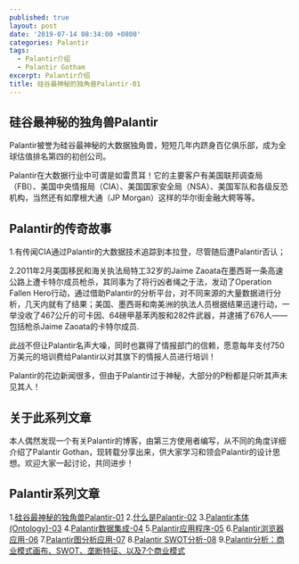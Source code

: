 ```yaml
---
published: true
layout: post
date: '2019-07-14 08:34:00 +0800'
categories: Palantir
tags:
  - Palantir介绍
  - Palantir Gotham
excerpt: Palantir介绍
title: 硅谷最神秘的独角兽Palantir-01
---
```

## 硅谷最神秘的独角兽Palantir

Palantir被誉为硅谷最神秘的大数据独角兽，短短几年内跻身百亿俱乐部，成为全球估值排名第四的初创公司。

Palantir在大数据行业中可谓是如雷贯耳！它的主要客户有美国联邦调查局（FBI）、美国中央情报局（CIA）、美国国家安全局（NSA）、美国军队和各级反恐机构，当然还有如摩根大通（JP Morgan）这样的华尔街金融大鳄等等。

## Palantir的传奇故事

1.有传闻CIA通过Palantir的大数据技术追踪到本拉登，尽管随后遭Palantir否认；

2.2011年2月美国移民和海关执法局特工32岁的Jaime Zaoata在墨西哥一条高速公路上遭卡特尔成员枪杀，其同事为了将行凶者绳之于法，发动了Operation Fallen Hero行动，通过借助Palantir的分析平台，对不同来源的大量数据进行分析，几天内就有了结果；美国、墨西哥和南美洲的执法人员根据结果迅速行动，一举没收了467公斤的可卡因、64磅甲基苯丙胺和282件武器，并逮捕了676人——包括枪杀Jaime Zaoata的卡特尔成员.

此战不但让Palantir名声大噪，同时也赢得了情报部门的信赖，愿意每年支付750万美元的培训费给Palantir以对其旗下的情报人员进行培训！

Palantir的花边新闻很多，但由于Palantir过于神秘，大部分的P粉都是只听其声未见其人！

## 关于此系列文章

本人偶然发现一个有关Palantir的博客，由第三方使用者编写，从不同的角度详细介绍了Palantir Gothan，现转载分享出来，供大家学习和领会Palantir的设计思想。欢迎大家一起讨论，共同进步！

## Palantir系列文章

1.[硅谷最神秘的独角兽Palantir-01](https://www.bobinsun.cn/palantir/2019/07/14/palantir-01/)
2.[什么是Palantir-02](https://www.bobinsun.cn/palantir/2019/07/14/Palantir-02/)
3.[Palantir本体(Ontology)-03](https://www.bobinsun.cn/palantir/2019/07/14/Palantir-03/)
4.[Palantir数据集成-04](https://www.bobinsun.cn/palantir/2019/07/14/palantir-04/)
5.[Palantir应用程序-05](https://www.bobinsun.cn/palantir/2019/07/14/palantir-05/)
6.[Palantir浏览器应用-06](https://www.bobinsun.cn/palantir/2019/07/14/Palantir-06/)
7.[Palantir图分析应用-07](https://www.bobinsun.cn/palantir/2019/07/14/Palantir-07/)
8.[Palantir SWOT分析-08](https://www.bobinsun.cn/palantir/2019/07/22/Palantir-08/)
9.[Palantir分析：商业模式画布、SWOT、垄断特征、以及7个商业模式](https://www.bobinsun.cn/palantir/2019/07/26/Palantir-Analysis-09/)
